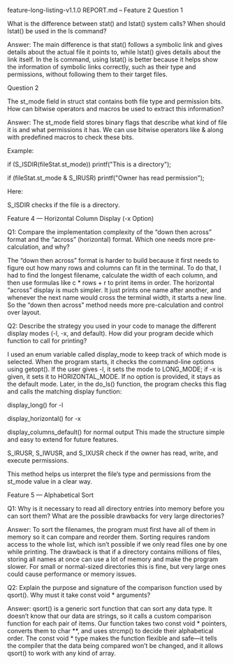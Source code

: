 feature-long-listing-v1.1.0
REPORT.md – Feature 2
Question 1

What is the difference between stat() and lstat() system calls? When should lstat() be used in the ls command?

Answer:
The main difference is that stat() follows a symbolic link and gives details about the actual file it points to, while lstat() gives details about the link itself.
In the ls command, using lstat() is better because it helps show the information of symbolic links correctly, such as their type and permissions, without following them to their target files.

Question 2

The st_mode field in struct stat contains both file type and permission bits. How can bitwise operators and macros be used to extract this information?

Answer:
The st_mode field stores binary flags that describe what kind of file it is and what permissions it has.
We can use bitwise operators like & along with predefined macros to check these bits.

Example:

if (S_ISDIR(fileStat.st_mode))
    printf("This is a directory");

if (fileStat.st_mode & S_IRUSR)
    printf("Owner has read permission");


Here:

S_ISDIR checks if the file is a directory.

Feature 4 — Horizontal Column Display (-x Option)

Q1: Compare the implementation complexity of the “down then across” format and the “across” (horizontal) format. Which one needs more pre-calculation, and why?

The “down then across” format is harder to build because it first needs to figure out how many rows and columns can fit in the terminal.
To do that, I had to find the longest filename, calculate the width of each column, and then use formulas like c * rows + r to print items in order.
The horizontal “across” display is much simpler. It just prints one name after another, and whenever the next name would cross the terminal width, it starts a new line.
So the “down then across” method needs more pre-calculation and control over layout.

Q2: Describe the strategy you used in your code to manage the different display modes (-l, -x, and default). How did your program decide which function to call for printing?

I used an enum variable called display_mode to keep track of which mode is selected.
When the program starts, it checks the command-line options using getopt().
If the user gives -l, it sets the mode to LONG_MODE; if -x is given, it sets it to HORIZONTAL_MODE.
If no option is provided, it stays as the default mode.
Later, in the do_ls() function, the program checks this flag and calls the matching display function:

display_long() for -l

display_horizontal() for -x

display_columns_default() for normal output
This made the structure simple and easy to extend for future features.

S_IRUSR, S_IWUSR, and S_IXUSR check if the owner has read, write, and execute permissions.

This method helps us interpret the file’s type and permissions from the st_mode value in a clear way.

Feature 5 — Alphabetical Sort

Q1: Why is it necessary to read all directory entries into memory before you can sort them? What are the possible drawbacks for very large directories?

Answer:
To sort the filenames, the program must first have all of them in memory so it can compare and reorder them. Sorting requires random access to the whole list, which isn’t possible if we only read files one by one while printing.
The drawback is that if a directory contains millions of files, storing all names at once can use a lot of memory and make the program slower. For small or normal-sized directories this is fine, but very large ones could cause performance or memory issues.

Q2: Explain the purpose and signature of the comparison function used by qsort(). Why must it take const void * arguments?

Answer:
qsort() is a generic sort function that can sort any data type. It doesn’t know that our data are strings, so it calls a custom comparison function for each pair of items.
Our function takes two const void * pointers, converts them to char **, and uses strcmp() to decide their alphabetical order. The const void * type makes the function flexible and safe—it tells the compiler that the data being compared won’t be changed, and it allows qsort() to work with any kind of array.
